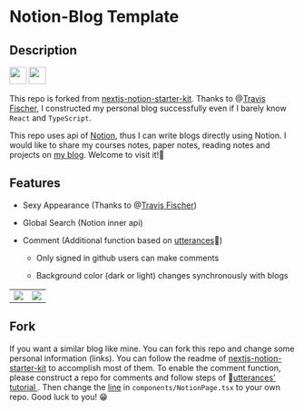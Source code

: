 # Notion-Blog Template

## Description
<div align="left">
<img src="https://github.com/RichardS0268/Blog/blob/main/public/React.png", height=30px>
<img src="https://github.com/RichardS0268/Blog/blob/main/public/Notion.png", height=30px>
</div>

This repo is forked from [nextjs-notion-starter-kit](https://github.com/transitive-bullshit/nextjs-notion-starter-kit). Thanks to @[Travis Fischer](https://github.com/transitive-bullshit), I constructed my personal blog successfully even if I barely know `React` and  `TypeScript`.

This repo uses api of [Notion](https://www.notion.so), thus I can write blogs directly using Notion. I would like to share my courses notes, paper notes, reading notes and projects on [my blog](https://richardsong.space). Welcome to visit it!🥳

## Features

+ Sexy Appearance (Thanks to @[Travis Fischer](https://github.com/transitive-bullshit))
+ Global Search (Notion inner api)

+ Comment (Additional function based on [utterances](https://github.com/utterance/utterances)🔮) 

  + Only signed in github users can make comments

  + Background color (dark or light) changes synchronously with blogs


<table><tr>
<td><img src="https://github.com/RichardS0268/Blog/blob/main/public/comment_light.png" border=0></td>
<td><img src="https://github.com/RichardS0268/Blog/blob/main/public/comment_dark.png" border=0></td>
</tr></table>


## Fork

If you want a similar blog like mine. You can fork this repo and change some personal information (links). You can follow the readme of  [nextjs-notion-starter-kit](https://github.com/transitive-bullshit/nextjs-notion-starter-kit) to accomplish most of them. To enable the comment function, please construct a repo for comments and follow steps of 🔮[utterances' tutorial ](https://utteranc.es/). Then change the [line](https://github.com/RichardS0268/Blog/blob/main/components/NotionPage.tsx#:~:text=%3CReactUtterances-,repo%3D%7B%27user/repo%27%7D,-label%3D%7B) in `components/NotionPage.tsx` to your own repo. Good luck to you! 😁

